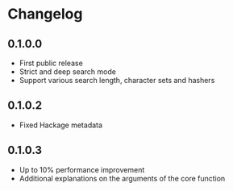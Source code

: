 # Changelog

## 0.1.0.0
* First public release
* Strict and deep search mode
* Support various search length, character sets and hashers

## 0.1.0.2
* Fixed Hackage metadata

## 0.1.0.3
* Up to 10% performance improvement
* Additional explanations on the arguments of the core function
